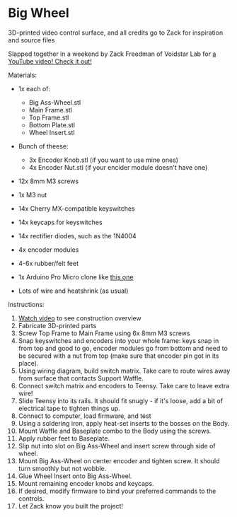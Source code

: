 # Big Wheel
 3D-printed video control surface, and all credits go to Zack for inspiration and source files

Slapped together in a weekend by Zack Freedman of Voidstar Lab for [a YouTube video! Check it out!](https://www.youtube.com/watch?v=72a85tWOJVY)

Materials:
- 1x each of:
    - Big Ass-Wheel.stl
    - Main Frame.stl
	- Top Frame.stl
	- Bottom Plate.stl
    - Wheel Insert.stl
- Bunch of theese:
	- 3x Encoder Knob.stl (if you want to use mine ones)
	- 4x Encoder Nut.stl (if your encider module doesn't have one)
	
- 12x 8mm M3 screws
- 1x M3 nut
- 14x Cherry MX-compatible keyswitches
- 14x keycaps for keyswitches
- 14x rectifier diodes, such as the 1N4004
- 4x encoder modules
- 4-6x rubber/felt feet
- 1x Arduino Pro Micro clone like [this one](https://aliexpress.ru/item/1005001543169595.html?aff_fsk=_d6jWDbY&aff_platform=link-c-tool&sk=_d6jWDbY&aff_trace_key=b2942241c57e4d388145fced90f38cdd-1613820055888-02820-_d6jWDbY&dp=5f953218c74146cb8d9bcf39&terminal_id=1e685d41c3784538965a17753d13913d)
- Lots of wire and heatshrink (as usual)

Instructions:
1. [Watch video](https://www.youtube.com/watch?v=72a85tWOJVY) to see construction overview
2. Fabricate 3D-printed parts
3. Screw Top Frame to Main Frame using 6x 8mm M3 screws
4. Snap keyswitches and encoders into your whole frame: keys snap in from top and good to go, encoder modules go from bottom and need to be secured with a nut from top (make sure that encoder pin got in its place).
5. Using wiring diagram, build switch matrix. Take care to route wires away from surface that contacts Support Waffle.
6. Connect switch matrix and encoders to Teensy. Take care to leave extra wire!
7. Slide Teensy into its rails. It should fit snugly - if it's loose, add a bit of electrical tape to tighten things up.
8. Connect to computer, load firmware, and test
9. Using a soldering iron, apply heat-set inserts to the bosses on the Body.
10. Mount Waffle and Baseplate combo to the Body using the screws.
11. Apply rubber feet to Baseplate.
12. Slip nut into slot on Big Ass-Wheel and insert screw through side of wheel.
13. Mount Big Ass-Wheel on center encoder and tighten screw. It should turn smoothly but not wobble.
14. Glue Wheel Insert onto Big Ass-Wheel.
15. Mount remaining encoder knobs and keycaps.
16. If desired, modify firmware to bind your preferred commands to the controls.
17. Let Zack know you built the project!